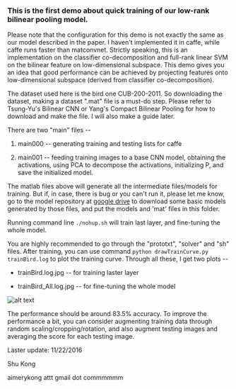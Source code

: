 ### This is the first demo about quick training of our low-rank bilinear pooling model.

Please note that the configuration for this demo is not exactly the same as our model described in the paper. I haven't implemented it in caffe, while caffe runs faster than matconvnet. Strictly speaking, this is an implementation on the classifier co-decomposition and full-rank linear SVM on the bilinear feature on low-dimensional subspace. This demo gives you an idea that good performance can be achieved by projecting features onto low-dimensional subspace (derived from classifier co-decomposition).


The dataset used here is the bird one CUB-200-2011. So downloading the dataset, making a dataset ".mat" file is a must-do step. Please refer to Tsung-Yu's Bilinear CNN or Yang's Compact Bilinear Pooling for how to download and make the file. I will also make a guide later.

There are two "main" files --

1. main000 -- generating training and testing lists for caffe

2. main001 -- feeding training images to a base CNN model, 
			obtaining the activations, 
			using PCA to decompose the activations, 
			initializing P,
			and save the initialized model.

The matlab files above will generate all the intermediate files/models for training. But if, in case, there is bug or you can't run it, please let me know, go to the model repository at [google drive](https://drive.google.com/open?id=0BxeylfSgpk1MOWt3U1U4WWdmSkk) to download some basic models generated by those files, and put the models and 'mat' files in this folder.

	
Running command line `./nohup.sh` will train last layer, and fine-tuning the whole model.
 
You are highly recommended to go through the "prototxt", "solver" and "sh" files.
After training, you can use command `python drawTrainCurve.py trainBird.log` to plot the training curve.
Through all these, I get two plots --

* trainBird.log.jpg 	-- for training laster layer

* trainBird_All.log.jpg	-- for fine-tuning the whole model

![alt text](https://github.com/aimerykong/Low-Rank-Bilinear-Pooling/blob/master/demo1_quickTrainCaffe/trainBird_All.log.jpg "fine-tuning whole model")

The performance should be around 83.5% accuracy. To improve the performance a bit, you can consider augmenting training data through random scaling/cropping/rotation, and also augment testing images and averaging the score for each testing image.

Laster update: 11/22/2016

Shu Kong 

aimerykong attt gmail dot commmmmm





